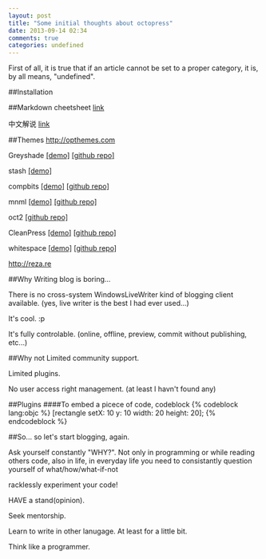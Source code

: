 ```yaml
---
layout: post
title: "Some initial thoughts about octopress"
date: 2013-09-14 02:34
comments: true
categories: undefined
---
```

First of all, it is true that if an article cannot be set to a proper category, it is, by all means, "undefined".

##Installation


##Markdown
cheetsheet [link](https://github.com/adam-p/markdown-here/wiki/Markdown-Cheatsheet)

中文解说 [link](http://squidv.com/octopress-markdown/)


##Themes
http://opthemes.com

Greyshade
[[demo]](http://shashankmehta.in)
[[github repo]](https://github.com/shashankmehta/greyshade)

stash
[[demo]](http://zespia.tw/Octopress-Theme-Slash/)

compbits
[[demo]](http://blog.iwinux.info)
[[github repo]](https://github.com/iwinux/compbits)

mnml
[[demo]](http://www.overacker.me)
[[github repo]](https://github.com/ioveracker/mnml)

oct2
[[github repo]](https://github.com/bijumon/oct2)

CleanPress
[[demo]](http://carmo.org.uk)
[[github repo]](https://github.com/macjasp/cleanpress)

whitespace
[[demo]](http://lucaslew.com)
[[github repo]](https://github.com/lucaslew/whitespace)


http://reza.re


##Why
Writing blog is boring...

There is no cross-system WindowsLiveWriter kind of blogging client available. (yes, live writer is the best I had ever used...)

It's cool. :p

It's fully controlable. (online, offline, preview, commit without publishing, etc...)


##Why not
Limited community support.

Limited plugins.

No user access right management. (at least I havn't found any)


##Plugins
####To embed a picece of code, codeblock
{% codeblock lang:objc %}
[rectangle setX: 10 y: 10 width: 20 height: 20];
{% endcodeblock %}


##So...
so let's start blogging, again.

Ask yourself constantly "WHY?". Not only in programming or while reading others code, also in life, in everyday life you need to consistantly question yourself of what/how/what-if-not

racklessly experiment your code!

HAVE a stand(opinion).

Seek mentorship.

Learn to write in other lanugage. At least for a little bit.

Think like a programmer.